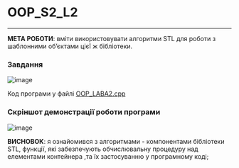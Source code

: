 # OOP_S2_L2
--------------------
<b>МЕТА РОБОТИ</b>: вміти використовувати алгоритми STL для роботи з
шаблонними об’єктами цієї ж бібліотеки.

<h3>Завдання</h3>

![image](https://user-images.githubusercontent.com/105464154/223569731-fa21f41f-1e39-421c-a353-c338ea4f327b.png)

Код програми у файлі <a href="https://github.com/YurijKryshtof0222/OOP_S2_L2/blob/master/OOP_LABA2/OOP_LABA2.cpp">OOP_LABA2.cpp</a>

<h3>Скріншот демонстрації роботи програми</h3>

![image](https://user-images.githubusercontent.com/105464154/223570898-a9731d85-bead-4ff7-9361-61074906aeb1.png)

<b>ВИСНОВОК</b>: я ознайомився з алгоритмами - компонентами бібліотеки STL, функції, які забезпечують обчислювальну процедуру
над елементами контейнера ,та їх застосуванню у програмному коді;
